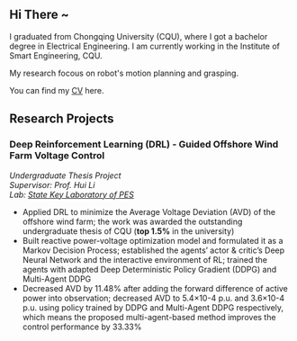 ## Hi There ~

I graduated from Chongqing University (CQU), where I got a bachelor degree in Electrical Engineering. I am currently working in the Institute of Smart Engineering, CQU.
  
My research focous on robot's motion planning and grasping. 
  
You can find my [CV](https://github.com/PeijieXu/PeijieXu.github.io/edit/main/index.md) here.
  

## Research Projects

### Deep Reinforcement Learning (DRL) - Guided Offshore Wind Farm Voltage Control
_Undergraduate Thesis Project_  
_Supervisor: Prof. Hui Li_  
_Lab: [State Key Laboratory of PES](sklpe.cqu.edu.cn)_
  
* Applied DRL to minimize the Average Voltage Deviation (AVD) of the offshore wind farm; the work was awarded the outstanding undergraduate thesis of CQU (**top 1.5%** in the university)
* Built reactive power-voltage optimization model and formulated it as a Markov Decision Process; established the agents’ actor & critic’s Deep Neural Network and the interactive environment of RL; trained the agents with adapted Deep Deterministic Policy Gradient (DDPG) and Multi-Agent DDPG 
* Decreased AVD by 11.48% after adding the forward difference of active power into observation; decreased AVD to 5.4×10-4 p.u. and 3.6×10-4 p.u. using policy trained by DDPG and Multi-Agent DDPG respectively, which means the proposed multi-agent-based method improves the control performance by 33.33%

<script>
var _hmt = _hmt || [];
(function() {
  var hm = document.createElement("script");
  hm.src = "https://hm.baidu.com/hm.js?7b209b2fdcb7fe3b26b9d3bfdaef9479";
  var s = document.getElementsByTagName("script")[0]; 
  s.parentNode.insertBefore(hm, s);
})();
</script>
